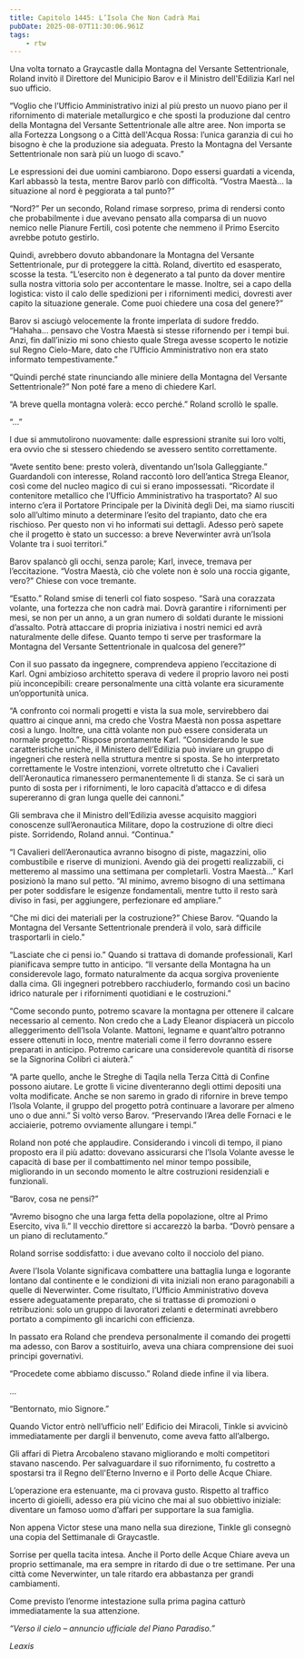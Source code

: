 ```yaml
---
title: Capitolo 1445: L’Isola Che Non Cadrà Mai
pubDate: 2025-08-07T11:30:06.961Z
tags:
    - rtw
---
```



Una volta tornato a Graycastle dalla Montagna del Versante Settentrionale, Roland invitò il Direttore del Municipio Barov e il Ministro dell'Edilizia Karl nel suo ufficio.


“Voglio che l’Ufficio Amministrativo inizi al più presto un nuovo piano per il rifornimento di materiale metallurgico e che sposti la produzione dal centro della Montagna del Versante Settentrionale alle altre aree. Non importa se alla Fortezza Longsong o a Città dell'Acqua Rossa: l’unica garanzia di cui ho bisogno è che la produzione sia adeguata. Presto la Montagna del Versante Settentrionale non sarà più un luogo di scavo.”


Le espressioni dei due uomini cambiarono. Dopo essersi guardati a vicenda, Karl abbassò la testa, mentre Barov parlò con difficoltà. “Vostra Maestà… la situazione al nord è peggiorata a tal punto?”


“Nord?” Per un secondo, Roland rimase sorpreso, prima di rendersi conto che probabilmente i due avevano pensato alla comparsa di un nuovo nemico nelle Pianure Fertili, così potente che nemmeno il Primo Esercito avrebbe potuto gestirlo.


Quindi, avrebbero dovuto abbandonare la Montagna del Versante Settentrionale, pur di proteggere la città. Roland, divertito ed esasperato, scosse la testa. “L’esercito non è degenerato a tal punto da dover mentire sulla nostra vittoria solo per accontentare le masse. Inoltre, sei a capo della logistica: visto il calo delle spedizioni per i rifornimenti medici, dovresti aver capito la situazione generale. Come puoi chiedere una cosa del genere?”


Barov si asciugò velocemente la fronte imperlata di sudore freddo. “Hahaha… pensavo che Vostra Maestà si stesse rifornendo per i tempi bui. Anzi, fin dall’inizio mi sono chiesto quale Strega avesse scoperto le notizie sul Regno Cielo-Mare, dato che l’Ufficio Amministrativo non era stato informato tempestivamente.”


“Quindi perché state rinunciando alle miniere della Montagna del Versante Settentrionale?” Non poté fare a meno di chiedere Karl.


“A breve quella montagna volerà: ecco perché.” Roland scrollò le spalle.


“…”


I due si ammutolirono nuovamente: dalle espressioni stranite sui loro volti, era ovvio che si stessero chiedendo se avessero sentito correttamente.


“Avete sentito bene: presto volerà, diventando un’Isola Galleggiante.” Guardandoli con interesse, Roland raccontò loro dell’antica Strega Eleanor, così come del nucleo magico di cui si erano impossessati. “Ricordate il contenitore metallico che l’Ufficio Amministrativo ha trasportato? Al suo interno c’era il Portatore Principale per la Divinità degli Dei, ma siamo riusciti solo all’ultimo minuto a determinare l’esito del trapianto, dato che era rischioso. Per questo non vi ho informati sui dettagli. Adesso però sapete che il progetto è stato un successo: a breve Neverwinter avrà un’Isola Volante tra i suoi territori.”


Barov spalancò gli occhi, senza parole; Karl, invece, tremava per l’eccitazione. “Vostra Maestà, ciò che volete non è solo una roccia gigante, vero?” Chiese con voce tremante.


“Esatto.” Roland smise di tenerli col fiato sospeso. “Sarà una corazzata volante, una fortezza che non cadrà mai. Dovrà garantire i rifornimenti per mesi, se non per un anno, a un gran numero di soldati durante le missioni d’assalto. Potrà attaccare di propria iniziativa i nostri nemici ed avrà naturalmente delle difese. Quanto tempo ti serve per trasformare la Montagna del Versante Settentrionale in qualcosa del genere?”


Con il suo passato da ingegnere, comprendeva appieno l’eccitazione di Karl. Ogni ambizioso architetto sperava di vedere il proprio lavoro nei posti più inconcepibili: creare personalmente una città volante era sicuramente un’opportunità unica.


“A confronto coi normali progetti e vista la sua mole, servirebbero dai quattro ai cinque anni, ma credo che Vostra Maestà non possa aspettare così a lungo. Inoltre, una città volante non può essere considerata un normale progetto.” Rispose prontamente Karl. “Considerando le sue caratteristiche uniche, il Ministero dell’Edilizia può inviare un gruppo di ingegneri che resterà nella struttura mentre si sposta. Se ho interpretato correttamente le Vostre intenzioni, vorrete oltretutto che i Cavalieri dell'Aeronautica rimanessero permanentemente lì di stanza. Se ci sarà un punto di sosta per i rifornimenti, le loro capacità d’attacco e di difesa supereranno di gran lunga quelle dei cannoni.”


Gli sembrava che il Ministro dell’Edilizia avesse acquisito maggiori conoscenze sull’Aeronautica Militare, dopo la costruzione di oltre dieci piste. Sorridendo, Roland annuì. “Continua.”


“I Cavalieri dell’Aeronautica avranno bisogno di piste, magazzini, olio combustibile e riserve di munizioni. Avendo già dei progetti realizzabili, ci metteremo al massimo una settimana per completarli. Vostra Maestà…” Karl posizionò la mano sul petto. “Al minimo, avremo bisogno di una settimana per poter soddisfare le esigenze fondamentali, mentre tutto il resto sarà diviso in fasi, per aggiungere, perfezionare ed ampliare.”


“Che mi dici dei materiali per la costruzione?” Chiese Barov. “Quando la Montagna del Versante Settentrionale prenderà il volo, sarà difficile trasportarli in cielo.”


“Lasciate che ci pensi io.” Quando si trattava di domande professionali, Karl pianificava sempre tutto in anticipo. “Il versante della Montagna ha un considerevole lago, formato naturalmente da acqua sorgiva proveniente dalla cima. Gli ingegneri potrebbero racchiuderlo, formando così un bacino idrico naturale per i rifornimenti quotidiani e le costruzioni.”


“Come secondo punto, potremo scavare la montagna per ottenere il calcare necessario al cemento. Non credo che a Lady Eleanor dispiacerà un piccolo alleggerimento dell’Isola Volante. Mattoni, legname e quant’altro potranno essere ottenuti in loco, mentre materiali come il ferro dovranno essere preparati in anticipo. Potremo caricare una considerevole quantità di risorse se la Signorina Colibrì ci aiuterà.”


“A parte quello, anche le Streghe di Taqila nella Terza Città di Confine possono aiutare. Le grotte lì vicine diventeranno degli ottimi depositi una volta modificate. Anche se non saremo in grado di rifornire in breve tempo l’Isola Volante, il gruppo del progetto potrà continuare a lavorare per almeno uno o due anni.” Si voltò verso Barov. “Preservando l’Area delle Fornaci e le acciaierie, potremo ovviamente allungare i tempi.”


Roland non poté che applaudire. Considerando i vincoli di tempo, il piano proposto era il più adatto: dovevano assicurarsi che l’Isola Volante avesse le capacità di base per il combattimento nel minor tempo possibile, migliorando in un secondo momento le altre costruzioni residenziali e funzionali.


“Barov, cosa ne pensi?”


“Avremo bisogno che una larga fetta della popolazione, oltre al Primo Esercito, viva lì.” Il vecchio direttore si accarezzò la barba. “Dovrò pensare a un piano di reclutamento.”


Roland sorrise soddisfatto: i due avevano colto il nocciolo del piano.


Avere l’Isola Volante significava combattere una battaglia lunga e logorante lontano dal continente e le condizioni di vita iniziali non erano paragonabili a quelle di Neverwinter. Come risultato, l’Ufficio Amministrativo doveva essere adeguatamente preparato, che si trattasse di promozioni o retribuzioni: solo un gruppo di lavoratori zelanti e determinati avrebbero portato a compimento gli incarichi con efficienza.


In passato era Roland che prendeva personalmente il comando dei progetti ma adesso, con Barov a sostituirlo, aveva una chiara comprensione dei suoi principi governativi.


“Procedete come abbiamo discusso.” Roland diede infine il via libera.






…






“Bentornato, mio Signore.”


Quando Victor entrò nell’ufficio nell’ Edificio dei Miracoli, Tinkle si avvicinò immediatamente per dargli il benvenuto, come aveva fatto all’albergo<strong><em>.</em></strong>


Gli affari di Pietra Arcobaleno stavano migliorando e molti competitori stavano nascendo. Per salvaguardare il suo rifornimento, fu costretto a spostarsi tra il Regno dell'Eterno Inverno e il Porto delle Acque Chiare.


L’operazione era estenuante, ma ci provava gusto. Rispetto al traffico incerto di gioielli, adesso era più vicino che mai al suo obbiettivo iniziale: diventare un famoso uomo d’affari per supportare la sua famiglia.


Non appena Victor stese una mano nella sua direzione, Tinkle gli consegnò una copia del Settimanale di Graycastle.


Sorrise per quella tacita intesa. Anche il Porto delle Acque Chiare aveva un proprio settimanale, ma era sempre in ritardo di due o tre settimane. Per una città come Neverwinter, un tale ritardo era abbastanza per grandi cambiamenti.


Come previsto l’enorme intestazione sulla prima pagina catturò immediatamente la sua attenzione.


<em>“Verso il cielo – annuncio ufficiale del Piano Paradiso.”</em>


<em> </em>


<em> </em>


<em>Leaxis</em>
                                


                                



